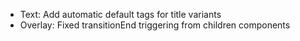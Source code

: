 - Text: Add automatic default tags for title variants
- Overlay: Fixed transitionEnd triggering from children components
